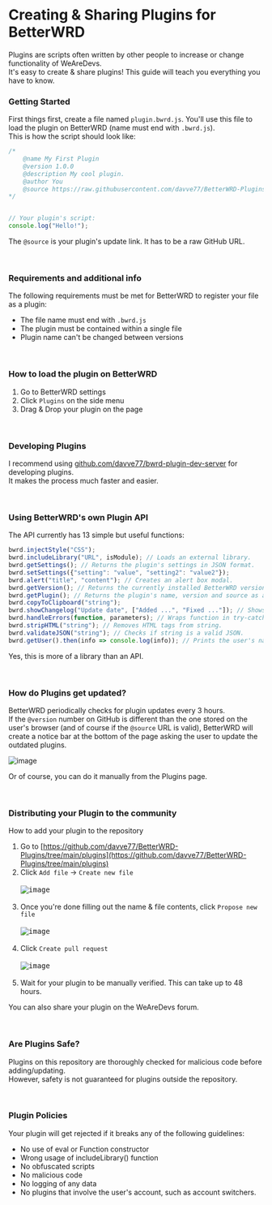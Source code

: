
# Creating & Sharing Plugins for BetterWRD
Plugins are scripts often written by other people to increase or change functionality of WeAreDevs.\
It's easy to create & share plugins! This guide will teach you everything you have to know.


### Getting Started
First things first, create a file named `plugin.bwrd.js`. You'll use this file to load the plugin on BetterWRD (name must end with `.bwrd.js`).\
This is how the script should look like:

```js
/*
    @name My First Plugin
    @version 1.0.0
    @description My cool plugin.
    @author You
    @source https://raw.githubusercontent.com/davve77/BetterWRD-Plugins/main/plugins/plugin.bwrd.js
*/


// Your plugin's script:
console.log("Hello!");
```

The `@source` is your plugin's update link. It has to be a raw GitHub URL.


&nbsp;
### Requirements and additional info
The following requirements must be met for BetterWRD to register your file as a plugin:
- The file name must end with `.bwrd.js`
- The plugin must be contained within a single file
- Plugin name can't be changed between versions


&nbsp;
### How to load the plugin on BetterWRD
1. Go to BetterWRD settings
2. Click `Plugins` on the side menu
3. Drag & Drop your plugin on the page


&nbsp;
### Developing Plugins
I recommend using [github.com/davve77/bwrd-plugin-dev-server](https://github.com/davve77/bwrd-plugin-dev-server) for developing plugins.  
It makes the process much faster and easier.


&nbsp;
### Using BetterWRD's own Plugin API
The API currently has 13 simple but useful functions:
```js
bwrd.injectStyle("CSS");
bwrd.includeLibrary("URL", isModule); // Loads an external library.
bwrd.getSettings(); // Returns the plugin's settings in JSON format.
bwrd.setSettings({"setting": "value", "setting2": "value2"});
bwrd.alert("title", "content"); // Creates an alert box modal.
bwrd.getVersion(); // Returns the currently installed BetterWRD version number.
bwrd.getPlugin(); // Returns the plugin's name, version and source as a JSON object.
bwrd.copyToClipboard("string");
bwrd.showChangelog("Update date", ["Added ...", "Fixed ..."]); // Shows a changelog menu after the plugin is updated.
bwrd.handleErrors(function, parameters); // Wraps function in try-catch.
bwrd.stripHTML("string"); // Removes HTML tags from string.
bwrd.validateJSON("string"); // Checks if string is a valid JSON.
bwrd.getUser().then(info => console.log(info)); // Prints the user's name, avatar, reputation, join date etc.
```
Yes, this is more of a library than an API.


&nbsp;
### How do Plugins get updated?
BetterWRD periodically checks for plugin updates every 3 hours.\
If the `@version` number on GitHub is different than the one stored on the user's browser (and of course if the `@source` URL is valid), BetterWRD will create a notice bar at the bottom of the page asking the user to update the outdated plugins.

![image](https://cdn.discordapp.com/attachments/800294579856605204/937412167966261248/unknown.png)

Or of course, you can do it manually from the Plugins page.


&nbsp;
### Distributing your Plugin to the community
How to add your plugin to the repository
1. Go to [https://github.com/davve77/BetterWRD-Plugins/tree/main/plugins](https://github.com/davve77/BetterWRD-Plugins/tree/main/plugins)
2. Click `Add file` -> `Create new file` <br><br> <kbd>![image](https://cdn.discordapp.com/attachments/800294579856605204/938813484110598194/unknown.png)</kbd> <br><br>
3. Once you're done filling out the name & file contents, click `Propose new file` <br><br> <kbd>![image](https://cdn.discordapp.com/attachments/800294579856605204/938815596500496454/unknown.png)</kbd> <br><br>
4. Click `Create pull request` <br><br> <kbd>![image](https://cdn.discordapp.com/attachments/800294579856605204/938817082538205214/unknown.png)</kbd> <br><br>
5. Wait for your plugin to be manually verified. This can take up to 48 hours.
<!-- end of the list -->
You can also share your plugin on the WeAreDevs forum.


&nbsp;
### Are Plugins Safe?
Plugins on this repository are thoroughly checked for malicious code before adding/updating.\
However, safety is not guaranteed for plugins outside the repository.


&nbsp;
### Plugin Policies
Your plugin will get rejected if it breaks any of the following guidelines:
- No use of eval or Function constructor
- Wrong usage of includeLibrary() function
- No obfuscated scripts
- No malicious code
- No logging of any data
- No plugins that involve the user's account, such as account switchers.
